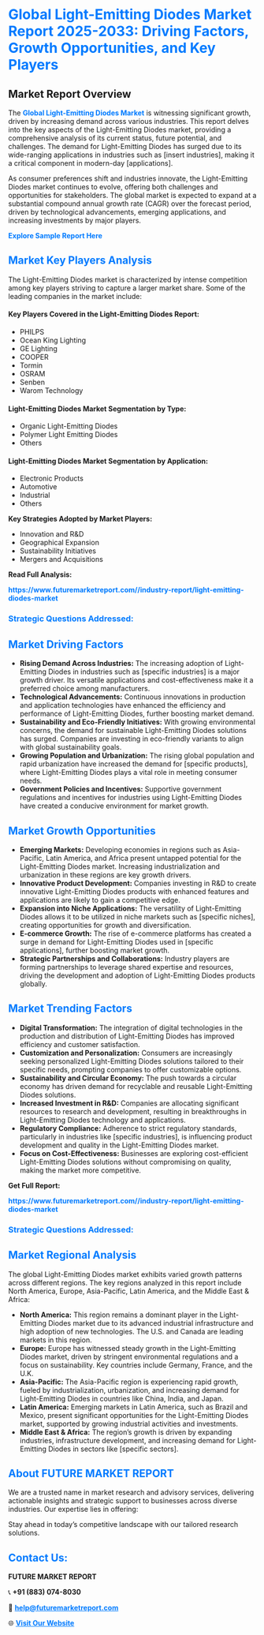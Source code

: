 <h1 style="color: #007BFF;">Global Light-Emitting Diodes Market Report 2025-2033: Driving Factors, Growth Opportunities, and Key Players</h1>

<section id="overview">
<h2>Market Report Overview</h2>
<p>The <a href="https://www.futuremarketreport.com//industry-report/light-emitting-diodes-market" style="color: #007BFF; text-decoration: none;"><strong>Global Light-Emitting Diodes Market</strong></a> is witnessing significant growth, driven by increasing demand across various industries. This report delves into the key aspects of the Light-Emitting Diodes market, providing a comprehensive analysis of its current status, future potential, and challenges. The demand for Light-Emitting Diodes has surged due to its wide-ranging applications in industries such as [insert industries], making it a critical component in modern-day [applications].</p>
<p>As consumer preferences shift and industries innovate, the Light-Emitting Diodes market continues to evolve, offering both challenges and opportunities for stakeholders. The global market is expected to expand at a substantial compound annual growth rate (CAGR) over the forecast period, driven by technological advancements, emerging applications, and increasing investments by major players.</p>
</section>

<section id="overview">
<p><a href="https://www.futuremarketreport.com//request-sample/reportId=76167" style="color: #007BFF; text-decoration: none;"><strong>Explore Sample Report Here</strong></a></p>
</section>

<section id="key-players">
<h2 style="color: #007BFF;">Market Key Players Analysis</h2>
<p>The Light-Emitting Diodes market is characterized by intense competition among key players striving to capture a larger market share. Some of the leading companies in the market include:</p>
<h4>Key Players Covered in the Light-Emitting Diodes Report:</h4>
<ul><li>PHILPS</li><li>Ocean King Lighting</li><li>GE Lighting</li><li>COOPER</li><li>Tormin</li><li>OSRAM</li><li>Senben</li><li>Warom Technology</li></ul>
<h4>Light-Emitting Diodes Market Segmentation by Type:</h4>
<ul><li>Organic Light-Emitting Diodes</li><li>Polymer Light Emitting Diodes</li><li>Others</li></ul>

<h4>Light-Emitting Diodes Market Segmentation by Application:</h4>
<ul><li>Electronic Products</li><li>Automotive</li><li>Industrial</li><li>Others</li></ul>
<p><strong>Key Strategies Adopted by Market Players:</strong></p>
<ul>
<li>Innovation and R&D</li>
<li>Geographical Expansion</li>
<li>Sustainability Initiatives</li>
<li>Mergers and Acquisitions</li>
</ul>
</section>

<section>
<p><strong>Read Full Analysis: </strong></p><a href="https://www.futuremarketreport.com//industry-report/light-emitting-diodes-market" style="color: #007BFF; text-decoration: none;"><strong>https://www.futuremarketreport.com//industry-report/light-emitting-diodes-market</strong></a>
<h3 style="color: #007BFF;">Strategic Questions Addressed:</h3>
</section>

<section id="driving-factors">
<h2 style="color: #007BFF;">Market Driving Factors</h2>
<ul>
<li><strong>Rising Demand Across Industries:</strong> The increasing adoption of Light-Emitting Diodes in industries such as [specific industries] is a major growth driver. Its versatile applications and cost-effectiveness make it a preferred choice among manufacturers.</li>
<li><strong>Technological Advancements:</strong> Continuous innovations in production and application technologies have enhanced the efficiency and performance of Light-Emitting Diodes, further boosting market demand.</li>
<li><strong>Sustainability and Eco-Friendly Initiatives:</strong> With growing environmental concerns, the demand for sustainable Light-Emitting Diodes solutions has surged. Companies are investing in eco-friendly variants to align with global sustainability goals.</li>
<li><strong>Growing Population and Urbanization:</strong> The rising global population and rapid urbanization have increased the demand for [specific products], where Light-Emitting Diodes plays a vital role in meeting consumer needs.</li>
<li><strong>Government Policies and Incentives:</strong> Supportive government regulations and incentives for industries using Light-Emitting Diodes have created a conducive environment for market growth.</li>
</ul>
</section>

<section id="growth-opportunities">
<h2 style="color: #007BFF;">Market Growth Opportunities</h2>
<ul>
<li><strong>Emerging Markets:</strong> Developing economies in regions such as Asia-Pacific, Latin America, and Africa present untapped potential for the Light-Emitting Diodes market. Increasing industrialization and urbanization in these regions are key growth drivers.</li>
<li><strong>Innovative Product Development:</strong> Companies investing in R&D to create innovative Light-Emitting Diodes products with enhanced features and applications are likely to gain a competitive edge.</li>
<li><strong>Expansion into Niche Applications:</strong> The versatility of Light-Emitting Diodes allows it to be utilized in niche markets such as [specific niches], creating opportunities for growth and diversification.</li>
<li><strong>E-commerce Growth:</strong> The rise of e-commerce platforms has created a surge in demand for Light-Emitting Diodes used in [specific applications], further boosting market growth.</li>
<li><strong>Strategic Partnerships and Collaborations:</strong> Industry players are forming partnerships to leverage shared expertise and resources, driving the development and adoption of Light-Emitting Diodes products globally.</li>
</ul>
</section>

<section id="trending-factors">
<h2 style="color: #007BFF;">Market Trending Factors</h2>
<ul>
<li><strong>Digital Transformation:</strong> The integration of digital technologies in the production and distribution of Light-Emitting Diodes has improved efficiency and customer satisfaction.</li>
<li><strong>Customization and Personalization:</strong> Consumers are increasingly seeking personalized Light-Emitting Diodes solutions tailored to their specific needs, prompting companies to offer customizable options.</li>
<li><strong>Sustainability and Circular Economy:</strong> The push towards a circular economy has driven demand for recyclable and reusable Light-Emitting Diodes solutions.</li>
<li><strong>Increased Investment in R&D:</strong> Companies are allocating significant resources to research and development, resulting in breakthroughs in Light-Emitting Diodes technology and applications.</li>
<li><strong>Regulatory Compliance:</strong> Adherence to strict regulatory standards, particularly in industries like [specific industries], is influencing product development and quality in the Light-Emitting Diodes market.</li>
<li><strong>Focus on Cost-Effectiveness:</strong> Businesses are exploring cost-efficient Light-Emitting Diodes solutions without compromising on quality, making the market more competitive.</li>
</ul>
</section>

<section>
<p><strong>Get Full Report: </strong></p><a href="https://www.futuremarketreport.com//industry-report/light-emitting-diodes-market" style="color: #007BFF; text-decoration: none;"><strong>https://www.futuremarketreport.com//industry-report/light-emitting-diodes-market</strong></a>
<h3 style="color: #007BFF;">Strategic Questions Addressed:</h3>
</section>


<section id="regional-analysis">
<h2 style="color: #007BFF;">Market Regional Analysis</h2>
<p>The global Light-Emitting Diodes market exhibits varied growth patterns across different regions. The key regions analyzed in this report include North America, Europe, Asia-Pacific, Latin America, and the Middle East & Africa:</p>
<ul>
<li><strong>North America:</strong> This region remains a dominant player in the Light-Emitting Diodes market due to its advanced industrial infrastructure and high adoption of new technologies. The U.S. and Canada are leading markets in this region.</li>
<li><strong>Europe:</strong> Europe has witnessed steady growth in the Light-Emitting Diodes market, driven by stringent environmental regulations and a focus on sustainability. Key countries include Germany, France, and the U.K.</li>
<li><strong>Asia-Pacific:</strong> The Asia-Pacific region is experiencing rapid growth, fueled by industrialization, urbanization, and increasing demand for Light-Emitting Diodes in countries like China, India, and Japan.</li>
<li><strong>Latin America:</strong> Emerging markets in Latin America, such as Brazil and Mexico, present significant opportunities for the Light-Emitting Diodes market, supported by growing industrial activities and investments.</li>
<li><strong>Middle East & Africa:</strong> The region’s growth is driven by expanding industries, infrastructure development, and increasing demand for Light-Emitting Diodes in sectors like [specific sectors].</li>
</ul>
</section>

<footer>
<h2 style="color: #007BFF;">About FUTURE MARKET REPORT</h2>
<p>We are a trusted name in market research and advisory services, delivering actionable insights and strategic support to businesses across diverse industries. Our expertise lies in offering:</p>

<p>Stay ahead in today’s competitive landscape with our tailored research solutions.</p>

<h2 style="color: #007BFF;">Contact Us:</h2>
<p><strong>FUTURE MARKET REPORT</strong></p>
<p>📞 <strong>+91 (883) 074-8030</strong></p>
<p>📧 <strong><a href="mailto:help@futuremarketreport.com" style="color: #007BFF;">help@futuremarketreport.com</a></strong></p>
<p>🌐 <strong><a href="https://www.futuremarketreport.com/" style="color: #007BFF;">Visit Our Website</a></strong></p>
</footer>